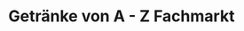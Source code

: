 ---
title: "Getränke von A - Z Fachmarkt"
url: /angermuende/getraenke-von-a-z-fachmarkt-prenzlauer-strasse/
shop: Getränke
---